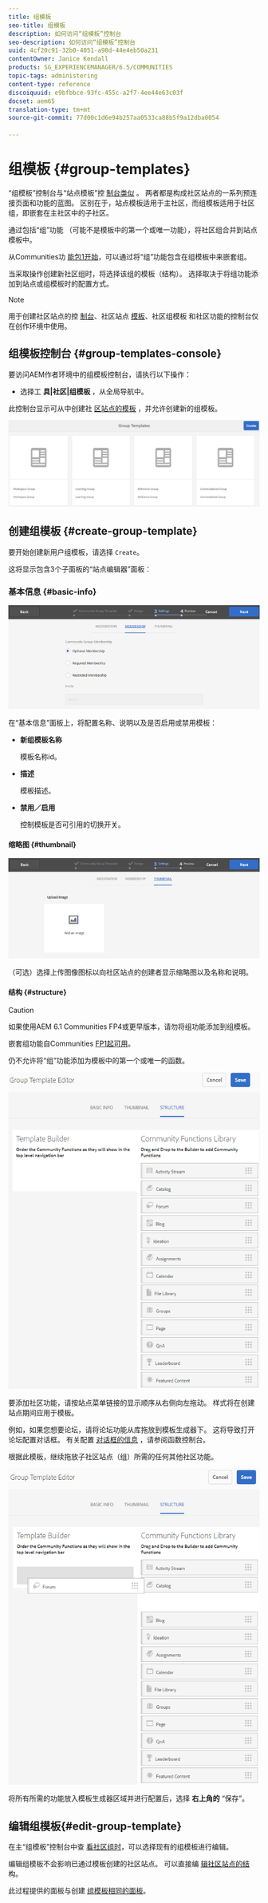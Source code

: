 ```yaml
---
title: 组模板
seo-title: 组模板
description: 如何访问“组模板”控制台
seo-description: 如何访问“组模板”控制台
uuid: 4cf20c91-32b0-4051-a98d-44e4eb50a231
contentOwner: Janice Kendall
products: SG_EXPERIENCEMANAGER/6.5/COMMUNITIES
topic-tags: administering
content-type: reference
discoiquuid: e9bfbbce-93fc-455c-a2f7-4ee44e63c03f
docset: aem65
translation-type: tm+mt
source-git-commit: 77d00c1d6e94b257aa0533ca88b5f9a12dba0054

---
```



# 组模板 {#group-templates}

“组模板”控制台与“站点模板”控 [制台类似](/help/communities/sites.md) 。 两者都是构成社区站点的一系列预连接页面和功能的蓝图。 区别在于，站点模板适用于主社区，而组模板适用于社区组，即嵌套在主社区中的子社区。

通过包括“组”功能 [](/help/communities/functions.md#groups-function) （可能不是模板中的第一个或唯一功能），将社区组合并到站点模板中。

从Communities功 [能包1开始](/help/communities/deploy-communities.md#latestfeaturepack)，可以通过将“组”功能包含在组模板中来嵌套组。

当采取操作创建新社区组时，将选择该组的模板（结构）。 选择取决于将组功能添加到站点或组模板时的配置方式。

>[!NOTE]
>
>用于创建社区站点的控 [制台](/help/communities/sites-console.md)、社区站点 [模板](/help/communities/sites.md)、社区组模板 [](/help/communities/tools-groups.md)[](/help/communities/functions.md) 和社区功能的控制台仅在创作环境中使用。


## 组模板控制台 {#group-templates-console}

要访问AEM作者环境中的组模板控制台，请执行以下操作：

* 选择工 **具|社区|组模板** ，从全局导航中。

此控制台显示可从中创建社 [区站点的模板](/help/communities/sites-console.md) ，并允许创建新的组模板。

![社区组模板](assets/groups-template.png)

## 创建组模板 {#create-group-template}

要开始创建新用户组模板，请选择 `Create`。

这将显示包含3个子面板的“站点编辑器”面板：

### 基本信息 {#basic-info}

![chlimage_1-137](assets/chlimage_1-137.png)

在“基本信息”面板上，将配置名称、说明以及是否启用或禁用模板：

* **新组模板名称**

   模板名称id。

* **描述**

   模板描述。

* **禁用／启用**

   控制模板是否可引用的切换开关。

#### 缩略图 {#thumbnail}

![chlimage_1-138](assets/chlimage_1-138.png)

（可选）选择上传图像图标以向社区站点的创建者显示缩略图以及名称和说明。

#### 结构 {#structure}

>[!CAUTION]
>
>如果使用AEM 6.1 Communities FP4或更早版本，请勿将组功能添加到组模板。
>
>嵌套组功能自Communities [FP1起可用](/help/communities/communities.md#latestfeaturepack)。
>
>仍不允许将“组”功能添加为模板中的第一个或唯一的函数。


![组模板编辑器](assets/template-editor.png)

要添加社区功能，请按站点菜单链接的显示顺序从右侧向左拖动。 样式将在创建站点期间应用于模板。

例如，如果您想要论坛，请将论坛功能从库拖放到模板生成器下。 这将导致打开论坛配置对话框。 有关配置 [对话框的信息](/help/communities/functions.md) ，请参阅函数控制台。

根据此模板，继续拖放子社区站点（组）所需的任何其他社区功能。

![拖动函数](assets/dragfunctions.png)

将所有所需的功能放入模板生成器区域并进行配置后，选择 **右上角的** “保存”。

## 编辑组模板{#edit-group-template}

在主“组模板”控制台中查 [看社区组时](#group-templates-console)，可以选择现有的组模板进行编辑。

编辑组模板不会影响已通过模板创建的社区站点。 可以直接编 [辑社区站点的结](/help/communities/sites-console.md#modify-structure)构。

此过程提供的面板与创建 [组模板相同的面板](#create-group-template)。
